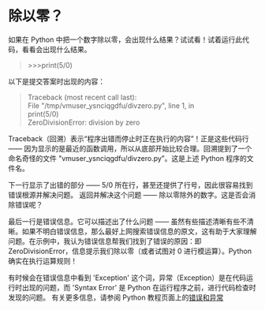 # 除以零？

如果在 Python 中把一个数字除以零，会出现什么结果？试试看！试着运行此代码，看看会出现什么结果。

>\>>>print(5/0)

以下是提交答案时出现的内容：

>Traceback (most recent call last):\
>File "/tmp/vmuser_ysnciqgdfu/divzero.py", line 1, in <module> \
>print(5/0)   \
>ZeroDivisionError: division by zero

Traceback（回溯）表示“程序出错而停止时正在执行的内容”！正是这些代码行 —— 因为显示的是最近的函数调用，所以从底部开始比较合理。回溯提到了一个命名奇怪的文件 "vmuser_ysnciqgdfu/divzero.py”。这是上述 Python 程序的文件名。

下一行显示了出错的部分 —— 5/0 所在行，甚至还提供了行号，因此很容易找到错误根源并解决问题。 返回并解决这个问题 —— 除以零除外的数字。这是否会消除错误呢？

最后一行是错误信息。它可以描述出了什么问题 —— 虽然有些描述清晰有些不清晰。如果不明白错误信息，那么最好上网搜索错误信息的原文，这有助于大家理解问题。在示例中，我认为错误信息帮我们找到了错误的原因：即 ZeroDivisionError，信息提示我们除以零（或者试图对 0 进行模运算）。Python 确实在执行运算规则！

有时候会在错误信息中看到 'Exception' 这个词，异常（Exception）是在代码运行时出现的问题，而 'Syntax Error' 是 Python 在运行程序之前，进行代码检查时发现的问题。 有关更多信息，请参阅 Python 教程页面上的[错误和异常](url<https://docs.python.org/3/tutorial/errors.html>)